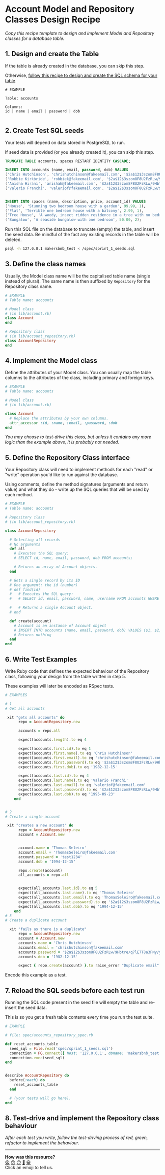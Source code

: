 # Account Model and Repository Classes Design Recipe

_Copy this recipe template to design and implement Model and Repository classes for a database table._

## 1. Design and create the Table

If the table is already created in the database, you can skip this step.

Otherwise, [follow this recipe to design and create the SQL schema for your table](./single_table_design_recipe_template.md).

```
# EXAMPLE

Table: accounts

Columns:
id | name | email | password | dob


```

## 2. Create Test SQL seeds

Your tests will depend on data stored in PostgreSQL to run.

If seed data is provided (or you already created it), you can skip this step.

```sql
TRUNCATE TABLE accounts, spaces RESTART IDENTITY CASCADE;

INSERT INTO accounts (name, email, password, dob) VALUES 
('Chris Hutchinson', 'chrishutchinson@fakeemail.com', '$2a$12$3szom8F8U2FzRLw/9Hbtre/q7lE7T8a3PNy/yoEKVIfpMRW6DRUgm', '1982-12-15'),
('Robbie Kirkbride', 'robbiek@fakeemail.com', '$2a$12$3szom8F8U2FzRLw/9Hbtre/q7lE7T8a3PNy/yoEKVIfpMRW6DRUrk', '1994-07-22'),
('Anisha Hirani', 'anishah@fakeemail.com', '$2a$12$3szom8F8U2FzRLw/9Hbtre/q7lE7T8a3PNy/yoEKVIfpMRW6DRUah', '2003-10-11'),
('Valerio Franchi', 'valeriof@fakeemail.com', '$2a$12$3szom8F8U2FzRLw/9Hbtre/q7lE7T8a3PNy/yoEKVIfpMRW6DRUvf', '1995-09-23');


INSERT INTO spaces (name, description, price, account_id) VALUES
('House', 'Stunning two bedroom house with a garden', 99.99, 1),
('Flat', 'Terrible one bedroom house with a balcony', 2.99, 1),
('Tree House', 'A woody, insect ridden residence in a tree with no bedrooms', 2000.01, 3),
('Bungalow', 'A seaside bungalow with one bedroom', 50.00, 2);

```

Run this SQL file on the database to truncate (empty) the table, and insert the seed data. Be mindful of the fact any existing records in the table will be deleted.

```bash
psql -h 127.0.0.1 makersbnb_test < /spec/sprint_1_seeds.sql
```

## 3. Define the class names

Usually, the Model class name will be the capitalised table name (single instead of plural). The same name is then suffixed by `Repository` for the Repository class name.

```ruby
# EXAMPLE
# Table name: accounts

# Model class
# (in lib/account.rb)
class Account
end

# Repository class
# (in lib/account_repository.rb)
class AccountRepository
end
```

## 4. Implement the Model class

Define the attributes of your Model class. You can usually map the table columns to the attributes of the class, including primary and foreign keys.

```ruby
# EXAMPLE
# Table name: accounts

# Model class
# (in lib/account.rb)

class Account
  # Replace the attributes by your own columns.
  attr_accessor :id, :name, :email, :password, :dob
end

```

*You may choose to test-drive this class, but unless it contains any more logic than the example above, it is probably not needed.*

## 5. Define the Repository Class interface

Your Repository class will need to implement methods for each "read" or "write" operation you'd like to run against the database.

Using comments, define the method signatures (arguments and return value) and what they do - write up the SQL queries that will be used by each method.

```ruby
# EXAMPLE
# Table name: accounts

# Repository class
# (in lib/account_repository.rb)

class AccountRepository

  # Selecting all records
  # No arguments
  def all
    # Executes the SQL query:
    # SELECT id, name, email, password, dob FROM accounts;

    # Returns an array of Account objects.
  end

  # Gets a single record by its ID
  # One argument: the id (number)
  # def find(id)
  #   # Executes the SQL query:
  #   # SELECT id, email, password, name, username FROM accounts WHERE id = $1;

  #   # Returns a single Account object.
  # end

  def create(account)
    # Account is an instance of Account object
    # INSERT INTO accounts (name, email, password, dob) VALUES ($1, $2, $3, $4);
    # Returns nothing
  end
end
```

## 6. Write Test Examples

Write Ruby code that defines the expected behaviour of the Repository class, following your design from the table written in step 5.

These examples will later be encoded as RSpec tests.

```ruby
# EXAMPLES

# 1
# Get all accounts

 xit "gets all accounts" do 
      repo = AccountRepository.new

      accounts = repo.all

      expect(accounts.length).to eq 4

      expect(accounts.first.id).to eq 1
      expect(accounts.first.name).to eq 'Chris Hutchinson'
      expect(accounts.first.email).to eq 'chrishutchinson@fakeemail.com'
      expect(accounts.first.password).to eq '$2a$12$3szom8F8U2FzRLw/9Hbtre/q7lE7T8a3PNy/yoEKVIfpMRW6DRUgm'
      expect(accounts.first.dob).to eq '1982-12-15'

      expect(accounts.last.id).to eq 4
      expect(accounts.last.name).to eq 'Valerio Franchi'
      expect(accounts.last.email).to eq 'valeriof@fakeemail.com'
      expect(accounts.last.password).to eq '$2a$12$3szom8F8U2FzRLw/9Hbtre/q7lE7T8a3PNy/yoEKVIfpMRW6DRUvf'
      expect(accounts.last.dob).to eq '1995-09-23'
    end


# 2
# Create a single account

 xit "creates a new account" do 
      repo = AccountRepository.new
      account = Account.new


      account.name = 'Thomas Seleiro'
      account.email = 'ThomasSeleiro@fakeemail.com'
      account.password = 'test1234'
      account.dob = '1994-12-15'

      repo.create(account)
      all_accounts = repo.all


      expect(all_accounts.last.id).to eq 5
      expect(all_accounts.last.name).to eq 'Thomas Seleiro'
      expect(all_accounts.last.email).to eq 'ThomasSeleiro@fakeemail.com'
      expect(all_accounts.last.password).to eq '$2a$12$3szom8F8U2FzRLw/9Hbtre/q7lE7T8a3PNy/yoEKVIfpMRW6DRUrw'
      expect(all_accounts.last.dob).to eq '1994-12-15'
    end
# 3
# Create a duplicate account

  xit "fails as there is a duplicate"
      repo = AccountRepository.new
      account = Account.new
      accounts.name = 'Chris Hutchinson'
      accounts.email = 'chrishutchinson@fakeemail.com'
      accounts.password = '$2a$12$3szom8F8U2FzRLw/9Hbtre/q7lE7T8a3PNy/yoEKVIfpMRW6DRUgm'
      accounts.dob = '1982-12-15'

      expect { repo.create(account) }.to raise_error "Duplicate email"
```
  

Encode this example as a test.

## 7. Reload the SQL seeds before each test run

Running the SQL code present in the seed file will empty the table and re-insert the seed data.

This is so you get a fresh table contents every time you run the test suite.

```ruby
# EXAMPLE

# file: spec/accounts_repository_spec.rb

def reset_accounts_table
  seed_sql = File.read('spec/sprint_1_seeds.sql')
  connection = PG.connect({ host: '127.0.0.1', dbname: 'makersbnb_test' })
  connection.exec(seed_sql)
end


describe AccountRepository do
  before(:each) do 
    reset_accounts_table
  end

  # (your tests will go here).
end
```

## 8. Test-drive and implement the Repository class behaviour

_After each test you write, follow the test-driving process of red, green, refactor to implement the behaviour._

<!-- BEGIN GENERATED SECTION DO NOT EDIT -->

---

**How was this resource?**  
[😫](https://airtable.com/shrUJ3t7KLMqVRFKR?prefill_Repository=makersacademy%2Fdatabases&prefill_File=resources%2Frepository_class_recipe_template.md&prefill_Sentiment=😫) [😕](https://airtable.com/shrUJ3t7KLMqVRFKR?prefill_Repository=makersacademy%2Fdatabases&prefill_File=resources%2Frepository_class_recipe_template.md&prefill_Sentiment=😕) [😐](https://airtable.com/shrUJ3t7KLMqVRFKR?prefill_Repository=makersacademy%2Fdatabases&prefill_File=resources%2Frepository_class_recipe_template.md&prefill_Sentiment=😐) [🙂](https://airtable.com/shrUJ3t7KLMqVRFKR?prefill_Repository=makersacademy%2Fdatabases&prefill_File=resources%2Frepository_class_recipe_template.md&prefill_Sentiment=🙂) [😀](https://airtable.com/shrUJ3t7KLMqVRFKR?prefill_Repository=makersacademy%2Fdatabases&prefill_File=resources%2Frepository_class_recipe_template.md&prefill_Sentiment=😀)  
Click an emoji to tell us.

<!-- END GENERATED SECTION DO NOT EDIT -->
